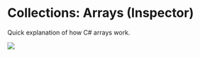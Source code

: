 Collections: Arrays (Inspector)
=========

Quick explanation of how C# arrays work.


![](Screenshots/arrays-inspector.png)
